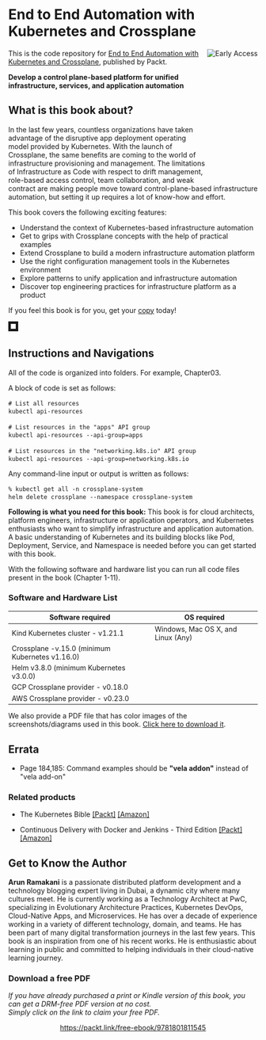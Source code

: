 


# End to End Automation with Kubernetes and Crossplane
<a href="https://www.packtpub.com/cloud-networking/end-to-end-automation-with-kubernetes-and-crossplane?utm_source=github&utm_medium=repository&utm_campaign=9781801811545"><img src="https://static.packt-cdn.com/products/9781801811545/cover/smaller" alt="Early Access" height="256px" align="right"></a>

This is the code repository for [End to End Automation with Kubernetes and Crossplane](https://www.packtpub.com/cloud-networking/end-to-end-automation-with-kubernetes-and-crossplane?utm_source=github&utm_medium=repository&utm_campaign=9781801811545), published by Packt.

**Develop a control plane-based platform for unified infrastructure, services, and application automation**

## What is this book about?
In the last few years, countless organizations have taken advantage of the disruptive app deployment operating model provided by Kubernetes. With the launch of Crossplane, the same benefits are coming to the world of infrastructure provisioning and management. The limitations of Infrastructure as Code with respect to drift management, role-based access control, team collaboration, and weak contract are making people move toward control-plane-based infrastructure automation, but setting it up requires a lot of know-how and effort. 

This book covers the following exciting features:
* Understand the context of Kubernetes-based infrastructure automation
* Get to grips with Crossplane concepts with the help of practical examples
* Extend Crossplane to build a modern infrastructure automation platform
* Use the right configuration management tools in the Kubernetes environment
* Explore patterns to unify application and infrastructure automation
* Discover top engineering practices for infrastructure platform as a product

If you feel this book is for you, get your [copy](https://www.amazon.com/dp/1801811547) today!

<a href="https://www.packtpub.com/?utm_source=github&utm_medium=banner&utm_campaign=GitHubBanner"><img src="https://raw.githubusercontent.com/PacktPublishing/GitHub/master/GitHub.png" 
alt="https://www.packtpub.com/" border="5" /></a>

## Instructions and Navigations
All of the code is organized into folders. For example, Chapter03.

A block of code is set as follows:
```
# List all resources
kubectl api-resources

# List resources in the "apps" API group
kubectl api-resources --api-group=apps

# List resources in the "networking.k8s.io" API group
kubectl api-resources --api-group=networking.k8s.io
```
Any command-line input or output is written as follows:
```
% kubectl get all -n crossplane-system
helm delete crossplane --namespace crossplane-system
```

**Following is what you need for this book:**
This book is for cloud architects, platform engineers, infrastructure or application operators, and Kubernetes enthusiasts who want to simplify infrastructure and application automation. A basic understanding of Kubernetes and its building blocks like Pod, Deployment, Service, and Namespace is needed before you can get started with this book.

With the following software and hardware list you can run all code files present in the book (Chapter 1-11).
### Software and Hardware List
| Software required | OS required |
| ------------------------------------ | ----------------------------------- |
| Kind Kubernetes cluster - v1.21.1 | Windows, Mac OS X, and Linux (Any) |
| Crossplane -v.15.0 (minimum Kubernetes v1.16.0) |  |
| Helm v3.8.0 (minimum Kubernetes v3.0.0) |  |
| GCP Crossplane provider - v0.18.0 |  |
| AWS Crossplane provider - v0.23.0 |  |

We also provide a PDF file that has color images of the screenshots/diagrams used in this book. [Click here to download it](https://packt.link/1j9JK).

<!-- 

-->
## Errata

* Page 184,185: Command examples should be **"vela addon"** instead of "vela add-on"

<!-- 

-->

### Related products
* The Kubernetes Bible [[Packt]](https://www.packtpub.com/product/the-kubernetes-bible/9781838827694?utm_source=github&utm_medium=repository&utm_campaign=9781838827694) [[Amazon]](https://www.amazon.com/dp/1838827692)

* Continuous Delivery with Docker and Jenkins - Third Edition [[Packt]](https://www.packtpub.com/product/continuous-delivery-with-docker-and-jenkins/9781803237480?utm_source=github&utm_medium=repository&utm_campaign=9781803237480) [[Amazon]](https://www.amazon.com/dp/1803237481)

## Get to Know the Author
**Arun Ramakani**
is a passionate distributed platform development and a technology blogging expert living in Dubai, a dynamic city where many cultures meet. He is currently working as a Technology Architect at PwC, specializing in Evolutionary Architecture Practices, Kubernetes DevOps, Cloud-Native Apps, and Microservices. He has over a decade of experience working in a variety of different technology, domain, and teams. He has been part of many digital transformation journeys in the last few years. This book is an inspiration from one of his recent works. He is enthusiastic about learning in public and committed to helping individuals in their cloud-native learning journey.


### Download a free PDF

 <i>If you have already purchased a print or Kindle version of this book, you can get a DRM-free PDF version at no cost.<br>Simply click on the link to claim your free PDF.</i>
<p align="center"> <a href="https://packt.link/free-ebook/9781801811545">https://packt.link/free-ebook/9781801811545 </a> </p>